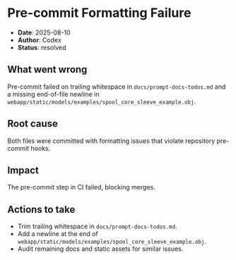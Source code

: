 # Pre-commit Formatting Failure

- **Date**: 2025-08-10
- **Author**: Codex
- **Status**: resolved

## What went wrong
Pre-commit failed on trailing whitespace in `docs/prompt-docs-todos.md` and a missing end-of-file newline in `webapp/static/models/examples/spool_core_sleeve_example.obj`.

## Root cause
Both files were committed with formatting issues that violate repository pre-commit hooks.

## Impact
The pre-commit step in CI failed, blocking merges.

## Actions to take
- Trim trailing whitespace in `docs/prompt-docs-todos.md`.
- Add a newline at the end of `webapp/static/models/examples/spool_core_sleeve_example.obj`.
- Audit remaining docs and static assets for similar issues.
